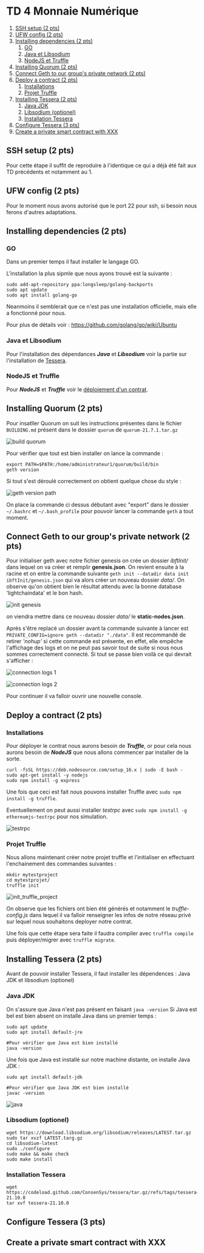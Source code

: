 # TD 4 Monnaie Numérique

1. [SSH setup (2 pts)](#ssh)
2. [UFW config (2 pts)](#ufw)
3. [Installing dependencies (2 pts)](#dependency)
    1. [GO](#go)
    2. [Java et Libsodium](#javalibsodium)
    3. [NodeJS et Truffle](#nodejstruffle)
4. [Installing Quorum (2 pts)](#quorum)
5. [Connect Geth to our group's private network (2 pts)](#connectgethprivate)
6. [Deploy a contract (2 pts)](#deployment)
    1. [Installations](#installations)
    2. [Projet Truffle](#truffleproject)
7. [Installing Tessera (2 pts)](#tessera)
    1. [Java JDK](#javajdk)
    2. [Libsodium (optionel)](#libsodium)
    3. [Installation Tessera](#tesserainstall)
8. [Configure Tessera (3 pts)](#tesseraconfig)
9. [Create a private smart contract with XXX](#privatesmartcontract)
        

## SSH setup (2 pts) <a name="ssh"></a>

Pour cette étape il suffit de reproduire à l'identique ce qui a déjà été fait aux TD précédents et notamment au 1.

## UFW config (2 pts) <a name="ufw"></a>

Pour le moment nous avons autorisé que le port 22 pour ssh, si besoin nous ferons d'autres adaptations.

## Installing dependencies (2 pts) <a name="dependency"></a>

### GO <a name="go"></a>

Dans un premier temps il faut installer le langage GO. 

L'installation la plus sipmle que nous ayons trouvé est la suivante :

```shell
sudo add-apt-repository ppa:longsleep/golang-backports
sudo apt update
sudo apt install golang-go
```
Neanmoins il semblerait que ce n'est pas une installation officielle, mais elle a fonctionné pour nous.

Pour plus de détails voir : https://github.com/golang/go/wiki/Ubuntu

### Java et Libsodium <a name="javalibsodium"></a>

Pour l'installation des dépendances ***Java*** et ***Libsodium*** voir la partie sur l'installation de [Tessera](#tessera).

### NodeJS et Truffle <a name="nodejstruffle"></a>

Pour ***NodeJS*** et ***Truffle*** voir le [déploiement d'un contrat](#deployment).

## Installing Quorum (2 pts) <a name="quorum"></a>

Pour insatller Quorum on suit les instructions présentes dans le fichier `BUILDING.md` présent dans le dossier `quorum` de `quorum-21.7.1.tar.gz`

![build quorum](https://user-images.githubusercontent.com/62909821/136551001-7e422ddb-4c4f-4803-b314-381f7ab94f23.PNG)

Pour vérifier que tout est bien installer on lance la commande : 

```shell
export PATH=$PATH:/home/administrateur1/quorum/build/bin
geth version 
```

Si tout s'est déroulé correctement on obtient quelque chose du style :

![geth version path](https://user-images.githubusercontent.com/62909821/136555434-71d166fc-0d3f-4295-ace3-12961495a673.PNG)

On place la commande ci dessus débutant avec "export" dans le dossier `~/.bashrc` et `~/.bash_profile` pour pouvoir lancer la commande `geth` a tout moment.

## Connect Geth to our group's private network (2 pts) <a name="connectgethprivate"></a>

Pour initialiser geth avec notre fichier genesis on crée un dossier *ibftInit/* dans lequel on va créer et remplir **genesis.json**. On revient ensuite à la racine et on entre la commande suivante ``geth init --datadir data init ibftInit/genesis.json`` qui va alors créer un nouveau dossier *data/*. On observe qu'on obtient bien le résultat attendu avec la bonne database 'lightchaindata' et le bon hash.

![init genesis](https://user-images.githubusercontent.com/62894505/136674756-55a2b797-a196-4900-9748-ab75450bf81f.png)

on viendra mettre dans ce nouveau dossier *data/* le **static-nodes.json**.

Après s'être replacé un dossier avant la commande suivante à lancer est ``PRIVATE_CONFIG=ignore geth --datadir "./data"``. Il est recommandé de retirer *'nohup'* si cette commande est présente, en effet, elle empêche l'affichage des logs et on ne peut pas savoir tout de suite si nous nous sommes correctement connecté. Si tout se passe bien voilà ce qui devrait s'afficher :

![connection logs 1](https://user-images.githubusercontent.com/62894505/136674724-a0e6ce01-173c-484f-9e88-968cab28bf68.png)

![connection logs 2](https://user-images.githubusercontent.com/62894505/136674764-c74fd5ae-f584-4257-86c5-42b663cba10c.png)

Pour continuer il va falloir ouvrir une nouvelle console.

## Deploy a contract (2 pts) <a name="deployment"></a>

### Installations <a name="installations"></a>

Pour déployer le contrat nous aurons besoin de ***Truffle***, or pour cela nous aurons besoin de ***NodeJS*** que nous allons commencer par installer de la sorte.

```shell
curl -fsSL https://deb.nodesource.com/setup_16.x | sudo -E bash -
sudo apt-get install -y nodejs
sudo npm install -g express
```

Une fois que ceci est fait nous pouvons installer Truffle avec ``sudo npm install -g truffle``.

Eventuellement on peut aussi installer *testrpc* avec ``sudo npm install -g ethereumjs-testrpc`` pour nos simulation.

![testrpc](https://user-images.githubusercontent.com/62894505/137341026-6d6b48dd-47ac-4a40-ac98-3c3e2a4f1390.PNG)

### Projet Truffle <a name="truffleproject"></a>

Nous allons maintenant créer notre projet truffle et l'initialiser en effectuant l'enchainement des commandes suivantes :

```shell
mkdir mytestproject
cd mytestprojet/
truffle init
```

![init_truffle_project](https://user-images.githubusercontent.com/62894505/137341507-96d8bd7c-c1a8-45cd-ae7d-9b37771817c0.PNG)

On observe que les fichiers ont bien été générés et notamment le *truffle-config.js* dans lequel il va falloir renseigner les infos de notre réseau privé sur lequel nous souhaitons deployer notre contrat.

Une fois que cette étape sera faite il faudra compiler avec ``truffle compile`` puis déployer/migrer avec ``truffle migrate``.

## Installing Tessera (2 pts) <a name="tessera"></a>

Avant de pouvoir installer Tessera, il faut installer les dépendences : Java JDK et libsodium (optionel)

### Java JDK <a name="javajdk"></a>

On s'assure que Java n'est pas présent en faisant `java -version`
Si Java est bel est bien absent on installe Java dans un premier temps :

```shell
sudo apt update
sudo apt install default-jre

#Pour vérifier que Java est bien installé
java -version
```

Une fois que Java est installé sur notre machine distante, on installe Java JDK :

```shell
sudo apt install default-jdk

#Pour vérifier que Java JDK est bien installé
javac -version
```

![java](https://user-images.githubusercontent.com/62894505/137338245-9b962933-a6a3-4502-8442-5b22faabb267.png)

### Libsodium (optionel) <a name="libsodium"></a>

```shell
wget https://download.libsodium.org/libsodium/releases/LATEST.tar.gz
sudo tar xvzf LATEST.targ.gz
cd libsodium-latest
sudo ./configure
sudo make && make check
sudo make install
```

### Installation Tessera <a name="tesserainstall"></a>

```shell
wget https://codeload.github.com/ConsenSys/tessera/tar.gz/refs/tags/tessera-21.10.0
tar xvf tessera-21.10.0
```

## Configure Tessera (3 pts) <a name="tesseraconfig"></a>

## Create a private smart contract with XXX <a name="privatesmartcontract"></a>

